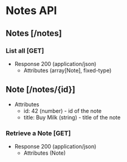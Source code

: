 # Notes API

## Notes [/notes]
 
### List all [GET]
+ Response 200 (application/json)
    + Attributes (array[Note], fixed-type)
 
## Note [/notes/{id}]
+ Attributes
    + id: 42 (number) - id of the note
    + title: Buy Milk (string) - title of the note
  
### Retrieve a Note [GET]
+ Response 200 (application/json)
    + Attributes (Note)
